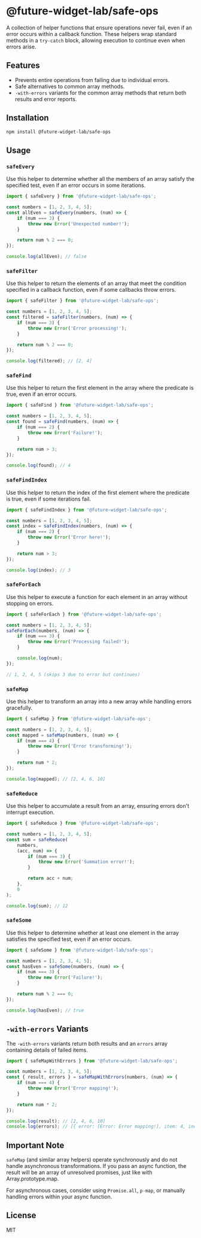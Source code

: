 # @future-widget-lab/safe-ops

A collection of helper functions that ensure operations never fail, even if an error occurs within a callback function. These helpers wrap standard methods in a `try-catch` block, allowing execution to continue even when errors arise.

## Features

- Prevents entire operations from failing due to individual errors.
- Safe alternatives to common array methods.
- `-with-errors` variants for the common array methods that return both results and error reports.

## Installation

```sh
npm install @future-widget-lab/safe-ops
```

## Usage

### `safeEvery`

Use this helper to determine whether all the members of an array satisfy the specified test, even if an error occurs in some iterations.

```typescript
import { safeEvery } from '@future-widget-lab/safe-ops';

const numbers = [1, 2, 3, 4, 5];
const allEven = safeEvery(numbers, (num) => {
	if (num === 3) {
		throw new Error('Unexpected number!');
	}

	return num % 2 === 0;
});

console.log(allEven); // false
```

### `safeFilter`

Use this helper to return the elements of an array that meet the condition specified in a callback function, even if some callbacks throw errors.

```typescript
import { safeFilter } from '@future-widget-lab/safe-ops';

const numbers = [1, 2, 3, 4, 5];
const filtered = safeFilter(numbers, (num) => {
	if (num === 3) {
		throw new Error('Error processing!');
	}

	return num % 2 === 0;
});

console.log(filtered); // [2, 4]
```

### `safeFind`

Use this helper to return the first element in the array where the predicate is true, even if an error occurs.

```typescript
import { safeFind } from '@future-widget-lab/safe-ops';

const numbers = [1, 2, 3, 4, 5];
const found = safeFind(numbers, (num) => {
	if (num === 2) {
		throw new Error('Failure!');
	}

	return num > 3;
});

console.log(found); // 4
```

### `safeFindIndex`

Use this helper to return the index of the first element where the predicate is true, even if some iterations fail.

```typescript
import { safeFindIndex } from '@future-widget-lab/safe-ops';

const numbers = [1, 2, 3, 4, 5];
const index = safeFindIndex(numbers, (num) => {
	if (num === 2) {
		throw new Error('Error here!');
	}

	return num > 3;
});

console.log(index); // 3
```

### `safeForEach`

Use this helper to execute a function for each element in an array without stopping on errors.

```typescript
import { safeForEach } from '@future-widget-lab/safe-ops';

const numbers = [1, 2, 3, 4, 5];
safeForEach(numbers, (num) => {
	if (num === 3) {
		throw new Error('Processing failed!');
	}

	console.log(num);
});

// 1, 2, 4, 5 (skips 3 due to error but continues)
```

### `safeMap`

Use this helper to transform an array into a new array while handling errors gracefully.

```typescript
import { safeMap } from '@future-widget-lab/safe-ops';

const numbers = [1, 2, 3, 4, 5];
const mapped = safeMap(numbers, (num) => {
	if (num === 4) {
		throw new Error('Error transforming!');
	}

	return num * 2;
});

console.log(mapped); // [2, 4, 6, 10]
```

### `safeReduce`

Use this helper to accumulate a result from an array, ensuring errors don't interrupt execution.

```typescript
import { safeReduce } from '@future-widget-lab/safe-ops';

const numbers = [1, 2, 3, 4, 5];
const sum = safeReduce(
	numbers,
	(acc, num) => {
		if (num === 3) {
			throw new Error('Summation error!');
		}

		return acc + num;
	},
	0
);

console.log(sum); // 12
```

### `safeSome`

Use this helper to determine whether at least one element in the array satisfies the specified test, even if an error occurs.

```typescript
import { safeSome } from '@future-widget-lab/safe-ops';

const numbers = [1, 2, 3, 4, 5];
const hasEven = safeSome(numbers, (num) => {
	if (num === 3) {
		throw new Error('Failure!');
	}

	return num % 2 === 0;
});

console.log(hasEven); // true
```

## `-with-errors` Variants

The `-with-errors` variants return both results and an `errors` array containing details of failed items.

```typescript
import { safeMapWithErrors } from '@future-widget-lab/safe-ops';

const numbers = [1, 2, 3, 4, 5];
const { result, errors } = safeMapWithErrors(numbers, (num) => {
	if (num === 4) {
		throw new Error('Error mapping!');
	}

	return num * 2;
});

console.log(result); // [2, 4, 6, 10]
console.log(errors); // [{ error: [Error: Error mapping!], item: 4, index: 3 }]
```

## Important Note

`safeMap` (and similar array helpers) operate synchronously and do not handle asynchronous transformations. If you pass an async function, the result will be an array of unresolved promises, just like with Array.prototype.map.

For asynchronous cases, consider using `Promise.all`, `p-map`, or manually handling errors within your async function.

## License

MIT
